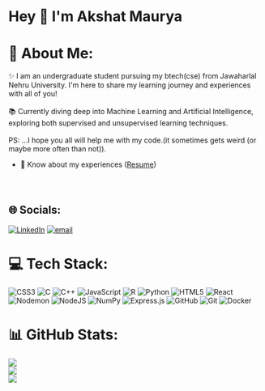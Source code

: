 <h1 align="left">Hey 👋 I'm Akshat Maurya</h1>


# 💫 About Me:
✨ I am an undergraduate student pursuing my btech(cse) from Jawaharlal Nehru University. I'm here to share my learning journey and experiences with all of you!<br><br>📚 Currently diving deep into Machine Learning and Artificial Intelligence, exploring both supervised and unsupervised learning techniques.<br><br> PS: ...I hope you all will help me with my code.(it sometimes gets weird (or maybe more often than not)). <br>
- 📄 Know about my experiences ([Resume](https://drive.google.com/file/d/13BX8oB2EmPcaYqDBba8iVjawzW-Rdxvz/view?usp=sharing))
###
<br>

## 🌐 Socials:
[![LinkedIn](https://img.shields.io/badge/LinkedIn-%230077B5.svg?logo=linkedin&logoColor=white)](https://linkedin.com/in/akshat-maurya-34a913295) [![email](https://img.shields.io/badge/Email-D14836?logo=gmail&logoColor=white)](mailto:akshatmaurya9451504@gmail.com) 

# 💻 Tech Stack:
![CSS3](https://img.shields.io/badge/css3-%231572B6.svg?style=for-the-badge&logo=css3&logoColor=white) ![C](https://img.shields.io/badge/c-%2300599C.svg?style=for-the-badge&logo=c&logoColor=white) ![C++](https://img.shields.io/badge/c++-%2300599C.svg?style=for-the-badge&logo=c%2B%2B&logoColor=white) ![JavaScript](https://img.shields.io/badge/javascript-%23323330.svg?style=for-the-badge&logo=javascript&logoColor=%23F7DF1E) ![R](https://img.shields.io/badge/r-%23276DC3.svg?style=for-the-badge&logo=r&logoColor=white) ![Python](https://img.shields.io/badge/python-3670A0?style=for-the-badge&logo=python&logoColor=ffdd54) ![HTML5](https://img.shields.io/badge/html5-%23E34F26.svg?style=for-the-badge&logo=html5&logoColor=white) ![React](https://img.shields.io/badge/react-%2320232a.svg?style=for-the-badge&logo=react&logoColor=%2361DAFB) ![Nodemon](https://img.shields.io/badge/NODEMON-%23323330.svg?style=for-the-badge&logo=nodemon&logoColor=%BBDEAD) ![NodeJS](https://img.shields.io/badge/node.js-6DA55F?style=for-the-badge&logo=node.js&logoColor=white) ![NumPy](https://img.shields.io/badge/numpy-%23013243.svg?style=for-the-badge&logo=numpy&logoColor=white) ![Express.js](https://img.shields.io/badge/express.js-%23404d59.svg?style=for-the-badge&logo=express&logoColor=%2361DAFB) ![GitHub](https://img.shields.io/badge/github-%23121011.svg?style=for-the-badge&logo=github&logoColor=white) ![Git](https://img.shields.io/badge/git-%23F05033.svg?style=for-the-badge&logo=git&logoColor=white) ![Docker](https://img.shields.io/badge/docker-%230db7ed.svg?style=for-the-badge&logo=docker&logoColor=white)
# 📊 GitHub Stats:
![](https://github-readme-stats.vercel.app/api?username=akshat09867&theme=dark&hide_border=false&include_all_commits=false&count_private=false)<br/>
![](https://github-readme-streak-stats.herokuapp.com/?user=akshat09867&theme=dark&hide_border=false)<br/>
![](https://github-readme-stats.vercel.app/api/top-langs/?username=akshat09867&theme=dark&hide_border=false&include_all_commits=false&count_private=false&layout=compact)


